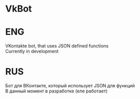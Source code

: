 # VkBot
# ENG
VKontakte bot, that uses JSON defined functions
<br />Currently in development
# RUS
Бот для ВКонтакте, который использует JSON для функций
<br />В данный момент в разработке (еле работает)
